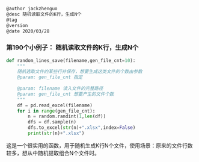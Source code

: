
```markdown
@author jackzhenguo
@desc 随机读取文件的K行，生成N个
@tag
@version 
@date 2020/03/28
```

### 第190个小例子： 随机读取文件的K行，生成N个

```python
def random_lines_save(filename,gen_file_cnt=10):
    """
    随机选取文件的某些行并保存，想要生成这类文件的个数由参数
    @param: gen_file_cnt 指定 
    
    @param: filename 读入文件的完整路径
    @param: gen_file_cnt 想要产生的文件个数
    """
    df = pd.read_excel(filename)
    for i in range(gen_file_cnt):
        n = random.randint(1,len(df))
        dfs = df.sample(n)
        dfs.to_excel(str(n)+".xlsx",index=False)
        print(str(n)+".xlsx")
```

这是一个很实用的函数，用于随机生成K行N个文件，使用场景：原来的文件行数较多，想从中随机提取组合N个文件时。